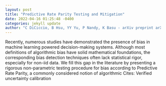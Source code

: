 ```yaml
--- 
layout: post 
title: "Predictive Rate Parity Testing and Mitigation" 
date: 2022-04-16 01:25:48 -0400 
categories: jekyll update 
author: "C DiCiccio, B Hsu, YY Yu, P Nandy, K Basu - arXiv preprint arXiv:2204.05947, 2022" 
--- 
```

Recently, numerous studies have demonstrated the presence of bias in machine learning powered decision-making systems. Although most definitions of algorithmic bias have solid mathematical foundations, the corresponding bias detection techniques often lack statistical rigor, especially for non-iid data. We fill this gap in the literature by presenting a rigorous non-parametric testing procedure for bias according to Predictive Rate Parity, a commonly considered notion of algorithmic Cites: Verified uncertainty calibration